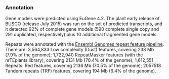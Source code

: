 ### Annotation

Gene models were predicted using EuGene 4.2. The plant early release of
BUSCO (release July 2015) was run on the set of predicted transcripts,
and it detected 92% of complete gene models (590 complete single copy
and 291 duplicated, respectively) plus 10 additional fragmented gene
models.

Repeats were annotated with the [Ensembl Genomes repeat feature pipeline](http://plants.ensembl.org/info/genome/annotation/repeat_features.html). There are: 3,564,833 Low complexity (Dust) features, covering 238 Mb (7.9% of the genome); 1,722,940 RepeatMasker features (with the nrTEplants library), covering 2131 Mb (70.4% of the genome); 1,612,551 Repeats: Red features, covering 2136 Mb (70.5% of the genome); 2057518 Tandem repeats (TRF) features, covering 194 Mb (6.4% of the genome).
